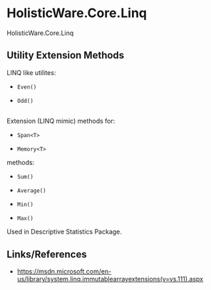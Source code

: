 # HolisticWare.Core.Linq

HolisticWare.Core.Linq

## Utility Extension Methods

LINQ like utilites:

*   `Even()`

*   `Odd()`

##

Extension (LINQ mimic) methods for:

*   `Span<T>`
    
*   `Memory<T>`


methods:

*   `Sum()`

*   `Average()`

*   `Min()`

*   `Max()`

Used in Descriptive Statistics Package.

## Links/References

*   https://msdn.microsoft.com/en-us/library/system.linq.immutablearrayextensions(v=vs.111).aspx    